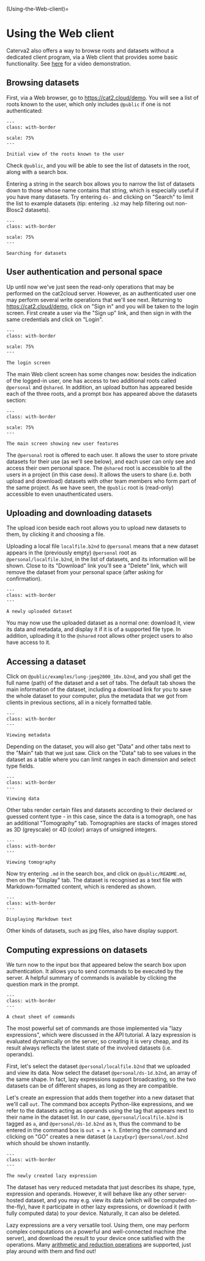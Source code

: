 (Using-the-Web-client)=
# Using the Web client

Caterva2 also offers a way to browse roots and datasets without a dedicated client program, via a Web client that provides some basic functionality. See [here](https://ironarray.wistia.com/medias/buv0bborg3) for a video demonstration.

## Browsing datasets

First, via a Web browser, go to <https://cat2.cloud/demo>. You will see a list of roots known to the user, which only includes `@public` if one is not authenticated:

<!-- For image options, see # (https://myst-parser.readthedocs.io/en/latest/syntax/images_and_figures.html)
-->

```{figure} images/web-initial-view.webp
---
class: with-border

scale: 75%
---

Initial view of the roots known to the user
```

Check `@public`, and you will be able to see the list of datasets in the root, along with a search box.

Entering a string in the search box allows you to narrow the list of datasets down to those whose name contains that string, which is especially useful if you have many datasets.  Try entering `ds-` and clicking on "Search" to limit the list to example datasets (tip: entering `.b2` may help filtering out non-Blosc2 datasets).

```{figure} images/web-dataset-search.webp
---
class: with-border

scale: 75%
---

Searching for datasets
```

## User authentication and personal space

Up until now we've just seen the read-only operations that may be performed on the cat2cloud server.  However, as an authenticated user one may perform several write operations that we'll see next.
 Returning to <https://cat2.cloud/demo>, click on "Sign in" and you will be taken to the login screen. First create a user via the "Sign up" link, and then sign in with the same credentials and click on "Login".

```{figure} images/web-login.webp
---
class: with-border

scale: 75%
---

The login screen
```

The main Web client screen has some changes now: besides the indication of the logged-in user, one has access to two additional roots called `@personal` and `@shared`. In addition, an upload button has appeared beside each of the three roots, and a prompt box has appeared above the datasets section:

```{figure} images/web-roots.webp
---
class: with-border

scale: 75%
---

The main screen showing new user features
```

The `@personal` root is offered to each user.  It allows the user to store private datasets for their use (as we'll see below), and each user can only see and access their own personal space. The `@shared` root is accessible to all the users in a project (in this case `demo`).  It allows the users to share (i.e. both upload and download) datasets with other team members who form part of the same project. As we have seen, the `@public` root is (read-only) accessible to even unauthenticated users.

## Uploading and downloading datasets
The upload icon beside each root allows you to upload new datasets to them, by clicking it and choosing a file.

Uploading a local file `localfile.b2nd` to `@personal` means that a new dataset appears in the (previously empty) `@personal` root as `@personal/localfile.b2nd`, in the list of datasets, and its information will be shown.  Close to its "Download" link you'll see a "Delete" link, which will remove the dataset from your personal space (after asking for confirmation).

```{figure} images/web-upload.webp
---
class: with-border
---

A newly uploaded dataset
```

You may now use the uploaded dataset as a normal one: download it, view its data and metadata, and display it if it is of a supported file type. In addition, uploading it to the `@shared` root allows other project users to also have access to it.

## Accessing a dataset

Click on `@public/examples/lung-jpeg2000_10x.b2nd`, and you shall get the full name (path) of the dataset and a set of tabs.  The default tab shows the main information of the dataset, including a download link for you to save the whole dataset to your computer, plus the metadata that we got from clients in previous sections, all in a nicely formatted table.

```{figure} images/web-main.webp
---
class: with-border
---

Viewing metadata
```

Depending on the dataset, you will also get "Data" and other tabs next to the "Main" tab that we just saw.  Click on the "Data" tab to see values in the dataset as a table where you can limit ranges in each dimension and select type fields.

```{figure} images/web-data.webp
---
class: with-border
---

Viewing data
```

Other tabs render certain files and datasets according to their declared or guessed content type - in this case, since the data is a tomograph, one has an additional "Tomography" tab. Tomographies are stacks of images stored as 3D (greyscale) or 4D (color) arrays of unsigned integers.
```{figure} images/web-tomograph.webp
---
class: with-border
---

Viewing tomography
```

Now try entering `.md` in the search box, and click on `@public/README.md`, then on the "Display" tab.  The dataset is recognised as a text file with Markdown-formatted content, which is rendered as shown.

```{figure} images/web-display-md.webp
---
class: with-border
---

Displaying Markdown text
```
Other kinds of datasets, such as jpg files, also have display support.

## Computing expressions on datasets

We turn now to the input box that appeared below the search box upon authentication. It allows you to send commands to be executed by the server. A helpful summary of commands is available by clicking the question mark in the prompt.
```{figure} images/web-prompt.webp
---
class: with-border
---

A cheat sheet of commands
```
The most powerful set of commands are those implemented via "lazy expressions", which were discussed in the API tutorial. A lazy expression is evaluated dynamically on the server, so creating it is very cheap, and its result always reflects the latest state of the involved datasets (i.e. operands).

First, let's select the dataset `@personal/localfile.b2nd` that we uploaded and view its data. Now select the dataset `@personal/ds-1d.b2nd`, an array of the same shape. In fact, lazy expressions support broadcasting, so the two datasets can be of different shapes, as long as they are compatible.

Let's create an expression that adds them together into a new dataset that we'll call `out`.  The command box accepts Python-like expressions, and we refer to the datasets acting as operands using the tag that appears next to their name in the dataset list.  In our case, `@personal/localfile.b2nd` is tagged as `a`, and `@personal/ds-1d.b2nd` as `h`, thus the command to be entered in the command box is `out = a + h`.  Entering the command and clicking on "GO" creates a new dataset (a `LazyExpr`) `@personal/out.b2nd` which should be shown instantly.

```{figure} images/web-lazyexpr.webp
---
class: with-border
---

The newly created lazy expression
```

The dataset has very reduced metadata that just describes its shape, type, expression and operands.  However, it will behave like any other server-hosted dataset, and you may e.g. view its data (which will be computed on-the-fly), have it participate in other lazy expressions, or download it (with fully computed data) to your device. Naturally, it can also be deleted.

Lazy expressions are a very versatile tool. Using them, one may perform complex computations on a powerful and well-connected machine (the server), and download the result to your device once satisfied with the operations.  Many [arithmetic and reduction operations][b2-lazyexpr] are supported, just play around with them and find out!

[b2-lazyexpr]: https://www.blosc.org/python-blosc2/getting_started/tutorials/02.lazyarray-expressions.html
    "LazyArray: Expressions containing NDArray objects (and others) (Python-Blosc2 documentation)"
